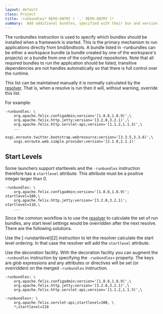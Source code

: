 ```yaml
---
layout: default
class: Project
title: -runbundles* REPO-ENTRY ( ',' REPO-ENTRY )* 
summary:  Add additional bundles, specified with their bsn and version like in -buildpath, that are installed and started before the project is run.
---
```


The runbundles instruction is used to specify which bundles should be installed when a framework is started. This is the primary mechanism to run applications directly from bnd/bndtools. A bundle listed in -runbundles can be either a workspace bundle (a bundle created by one of the workspace's projects) or a bundle from one of the configured repositories. Note that all required bundles to run the application should be listed, transitive dependencies are not handles automatically so that there is full control over the runtime.

This list can be maintained manually it is normally calculated by the [resolver][1]. That is, when a resolve is run then it will, without warning, override this list.

For example:

	-runbundles: \
		org.apache.felix.configadmin;version='[1.8.8,1.8.9)',\
		org.apache.felix.http.jetty;version='[3.2.0,3.2.1)',\
		org.apache.felix.http.servlet-api;version='[1.1.2,1.1.3)',\
		...
		osgi.enroute.twitter.bootstrap.webresource;version='[3.3.5,3.3.6)',\
		osgi.enroute.web.simple.provider;version='[2.1.0,2.1.1)'

## Start Levels

Some launchers support startlevels and the `-runbundles` instruction therefore has a `startlevel` attribute. This attribute
must be a positive integer larger than 0.

    -runbundles: \
		org.apache.felix.configadmin;version='[1.8.8,1.8.9)'; startlevel=100,\
		org.apache.felix.http.jetty;version='[3.2.0,3.2.1)'; startlevel=110,\
        ...

Since the common workflow is to use the [resolver][1] to calculate the set of run bundles, any start level settings
would be overridden after the next resolve. There are the following solutions.

Use the [-runstartlevel][2] instruction to let the resolver calculate the start level ordering. In that case the
resolver will add the `startlevel` attribute.

Use the _decoration_ facility. With the decoration facility you can augment the `-runbundles` instruction by
specifying the `-runbundles+` property. The keys are _glob_ expressions and any attributes or directives
will be set (or overridden) on the merged `-runbundles` instruction.

	-runbundles: \
		org.apache.felix.configadmin;version='[1.8.8,1.8.9)',\
		org.apache.felix.http.jetty;version='[3.2.0,3.2.1)',\
		org.apache.felix.http.servlet-api;version='[1.1.2,1.1.3)',\

    -runbundles+: \
        org.apache.felix.servlet-api;startlevel=100, \
        *;startlevel=110

[1]: /chapters/250-resolving.html